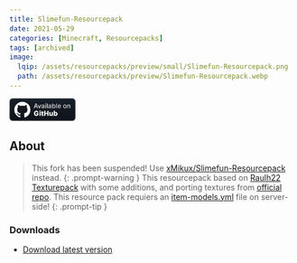 ```yaml
---
title: Slimefun-Resourcepack
date: 2021-05-29
categories: [Minecraft, Resourcepacks]
tags: [archived]
image:
  lqip: /assets/resourcepacks/preview/small/Slimefun-Resourcepack.png
  path: /assets/resourcepacks/preview/Slimefun-Resourcepack.webp
---
```

<a href="https://github.com/Den4enko/Slimefun-Resourcepack"><img alt="SourceCode" height="40" src="/assets/badges/github_vector.svg"></a>
## About
> This fork has been suspended! Use [xMikux/Slimefun-Resourcepack](https://github.com/xMikux/Slimefun-Resourcepack) instead.
{: .prompt-warning }
This resourcepack based on [Raulh22 Texturepack](https://www.planetminecraft.com/texture-pack/slimefun-texture-by-raulh22/) with some additions, and porting textures from [official repo](https://github.com/Slimefun/Resourcepack).
> This resource pack requiers an [item-models.yml](https://github.com/Den4enko/Slimefun-Resourcepack/releases/latest/download/item-models.yml) file on server-side!
{: .prompt-tip }
### Downloads
- [Download latest version](https://github.com/Den4enko/Slimefun-Resourcepack/releases/latest/download/textures.zip)